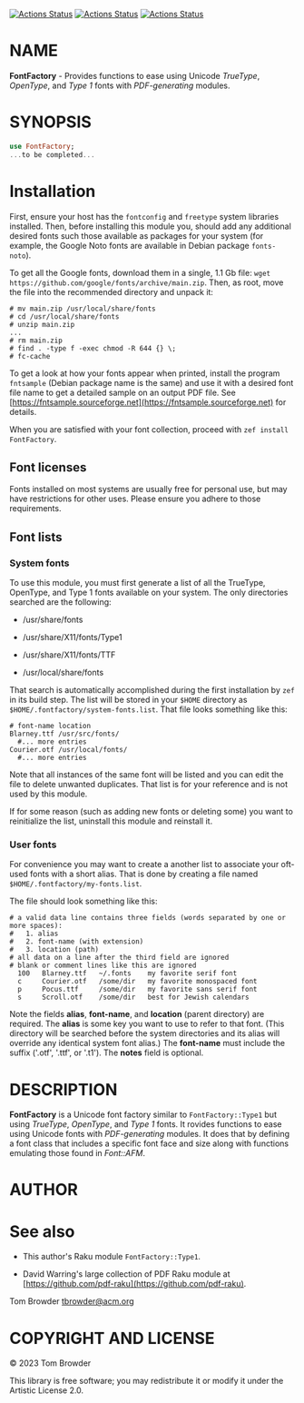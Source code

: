 [![Actions Status](https://github.com/tbrowder/FontFactory/actions/workflows/linux.yml/badge.svg)](https://github.com/tbrowder/FontFactory/actions) [![Actions Status](https://github.com/tbrowder/FontFactory/actions/workflows/macos.yml/badge.svg)](https://github.com/tbrowder/FontFactory/actions) [![Actions Status](https://github.com/tbrowder/FontFactory/actions/workflows/windows.yml/badge.svg)](https://github.com/tbrowder/FontFactory/actions)

NAME
====

**FontFactory** - Provides functions to ease using Unicode *TrueType*, *OpenType*, and *Type 1* fonts with *PDF-generating* modules. 

SYNOPSIS
========

```raku
use FontFactory;
...to be completed...
```

Installation
============

First, ensure your host has the `fontconfig` and `freetype` system libraries installed. Then, before installing this module you, should add any additional desired fonts such those available as packages for your system (for example, the Google Noto fonts are available in Debian package `fonts-noto`).

To get all the Google fonts, download them in a single, 1.1 Gb file: `wget https://github.com/google/fonts/archive/main.zip`. Then, as root, move the file into the recommended directory and unpack it:

    # mv main.zip /usr/local/share/fonts
    # cd /usr/local/share/fonts
    # unzip main.zip
    ...
    # rm main.zip
    # find . -type f -exec chmod -R 644 {} \;
    # fc-cache

To get a look at how your fonts appear when printed, install the program `fntsample` (Debian package name is the same) and use it with a desired font file name to get a detailed sample on an output PDF file. See [https://fntsample.sourceforge.net](https://fntsample.sourceforge.net) for details.

When you are satisfied with your font collection, proceed with `zef install FontFactory`.

Font licenses
-------------

Fonts installed on most systems are usually free for personal use, but may have restrictions for other uses. Please ensure you adhere to those requirements.

Font lists
----------

### System fonts

To use this module, you must first generate a list of all the TrueType, OpenType, and Type 1 fonts available on your system. The only directories searched are the following:

  * /usr/share/fonts

  * /usr/share/X11/fonts/Type1

  * /usr/share/X11/fonts/TTF

  * /usr/local/share/fonts

That search is automatically accomplished during the first installation by `zef` in its build step. The list will be stored in your `$HOME` directory as `$HOME/.fontfactory/system-fonts.list`. That file looks something like this:

    # font-name location
    Blarney.ttf /usr/src/fonts/
      #... more entries
    Courier.otf /usr/local/fonts/
      #... more entries

Note that all instances of the same font will be listed and you can edit the file to delete unwanted duplicates. That list is for your reference and is not used by this module.

If for some reason (such as adding new fonts or deleting some) you want to reinitialize the list, uninstall this module and reinstall it.

### User fonts

For convenience you may want to create a another list to associate your oft-used fonts with a short alias. That is done by creating a file named `$HOME/.fontfactory/my-fonts.list`.

The file should look something like this:

    # a valid data line contains three fields (words separated by one or more spaces):
    #   1. alias 
    #   2. font-name (with extension)
    #   3. location (path)
    # all data on a line after the third field are ignored
    # blank or comment lines like this are ignored
      100   Blarney.ttf   ~/.fonts    my favorite serif font
      c     Courier.otf   /some/dir   my favorite monospaced font
      p     Pocus.ttf     /some/dir   my favorite sans serif font
      s     Scroll.otf    /some/dir   best for Jewish calendars

Note the fields **alias**, **font-name**, and **location** (parent directory) are required. The **alias** is some key you want to use to refer to that font. (This directory will be searched before the system directories and its alias will override any identical system font alias.) The **font-name** must include the suffix ('.otf', '.ttf', or '.t1'). The **notes** field is optional. 

DESCRIPTION
===========

**FontFactory** is a Unicode font factory similar to `FontFactory::Type1` but using *TrueType*, *OpenType*, and *Type 1* fonts. It rovides functions to ease using Unicode fonts with *PDF-generating* modules. It does that by defining a font class that includes a specific font face and size along with functions emulating those found in *Font::AFM*.

AUTHOR
======

See also
========

  * This author's Raku module `FontFactory::Type1`.

  * David Warring's large collection of PDF Raku module at [https://github.com/pdf-raku](https://github.com/pdf-raku).

Tom Browder <tbrowder@acm.org>

COPYRIGHT AND LICENSE
=====================

© 2023 Tom Browder

This library is free software; you may redistribute it or modify it under the Artistic License 2.0.


